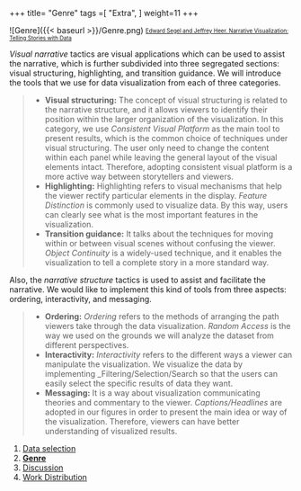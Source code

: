 +++
title= "Genre"
tags =[
"Extra",
]
weight=11
+++


![Genre]({{< baseurl >}}/Genre.png)
<sub><sup>[Edward Segel and Jeffrey Heer. Narrative Visualization: Telling Stories with Data](http://vis.stanford.edu/files/2010-Narrative-InfoVis.pdf)</sup></sub>

*Visual narrative* tactics are visual applications which can be used to assist the narrative, which is  further subdivided into three segregated sections: visual structuring, highlighting, and transition guidance. We will introduce the tools that we use for data visualization from each of three categories.  
> - **Visual structuring:** The concept of visual structuring is related to the narrative structure, and it allows viewers to identify their position within the larger organization of the visualization. In this category, we use _Consistent Visual Platform_ as the main tool to present results, which is the common choice of techniques under visual structuring. The user only need to 
change the content within each panel while leaving the general layout of the visual elements intact. Therefore, adopting consistent visual platform is a more
active way between storytellers and viewers.
> - **Highlighting:** Highlighting refers to visual mechanisms that help the viewer rectify particular elements in the display. _Feature Distinction_ is commonly used to visualize data. By this way, users can clearly see what is the
most important features in the visualization.
> - **Transition guidance:** It talks about the techniques for moving within or between visual scenes without confusing the viewer. _Object Continuity_ is a widely-used technique, and it enables the visualization to tell a complete story in a more standard way.

Also, the *narrative structure* tactics is used to assist and facilitate the narrative. We would like to implement this kind of tools from three aspects: ordering, interactivity, and messaging.

> - **Ordering:** _Ordering_ refers to the methods of arranging the path viewers take through the data visualization. _Random Access_ is the way we used on the grounds we will analyze the dataset from different perspectives. 
> - **Interactivity:** _Interactivity_ refers to the different ways a viewer can manipulate the visualization. We visualize the data by implementing _Filtering/Selection/Search so that the users can easily select the specific results of data they want. 
> - **Messaging:** It is a way about visualization communicating theories and commentary to the viewer. _Captions/Headlines_ are adopted in our figures in order to present the main idea or way of the visualization. Therefore, viewers can have better understanding of visualized results.



1. [Data selection](https://kerzer.github.io/posts/data_selection/)
2. [**Genre**](https://kerzer.github.io/posts/genre/)
3. [Discussion](https://kerzer.github.io/posts/discussion/)
4. [Work Distribution](https://kerzer.github.io/posts/work_dist/)